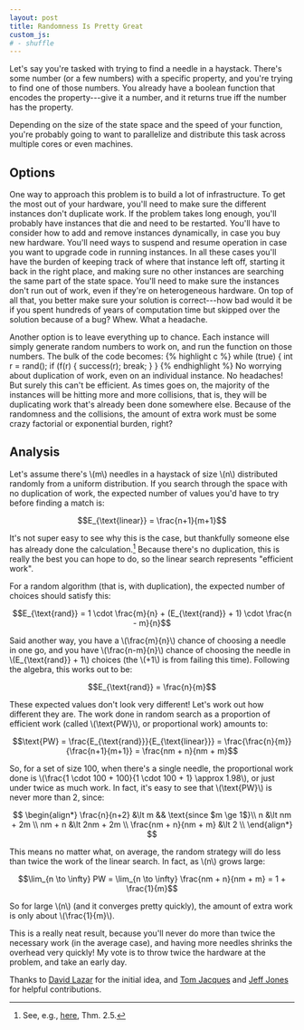 ```yaml
---
layout: post
title: Randomness Is Pretty Great
custom_js:
# - shuffle
---
```

Let's say you're tasked with trying to find a needle in a haystack.
There's some number (or a few numbers) with a specific property, and you're trying to find one of those numbers.
You already have a boolean function that encodes the property---give it a number, and it returns true iff the number has the property.

Depending on the size of the state space and the speed of your function, you're probably going to want to parallelize and distribute this task across multiple cores or even machines.

## Options

One way to approach this problem is to build a lot of infrastructure.
To get the most out of your hardware, you'll need to make sure the different instances don't duplicate work.
If the problem takes long enough, you'll probably have instances that die and need to be restarted.
You'll have to consider how to add and remove instances dynamically, in case you buy new hardware.
You'll need ways to suspend and resume operation in case you want to upgrade code in running instances.
In all these cases you'll have the burden of keeping track of where that instance left off, starting it back in the right place, and making sure no other instances are searching the same part of the state space.
You'll need to make sure the instances don't run out of work, even if they're on heterogeneous hardware.
On top of all that, you better make sure your solution is correct---how bad would it be if you spent hundreds of years of computation time but skipped over the solution because of a bug?
Whew.
What a headache.

Another option is to leave everything up to chance.
Each instance will simply generate random numbers to work on, and run the function on those numbers.
The bulk of the code becomes:
{% highlight c %}
while (true) {
	int r = rand();
	if (f(r) {
		success(r);
		break;
	}
}
{% endhighlight %}
No worrying about duplication of work, even on an individual instance.
No headaches!
But surely this can't be efficient.
As times goes on, the majority of the instances will be hitting more and more collisions, that is, they will be duplicating work that's already been done somewhere else.
Because of the randomness and the collisions, the amount of extra work must be some crazy factorial or exponential burden, right?

## Analysis

Let's assume there's \\(m\\) needles in a haystack of size \\(n\\) distributed randomly from a uniform distribution.
If you search through the space with no duplication of work, the expected number of values you'd have to try before finding a match is:

$$E_{\text{linear}} = \frac{n+1}{m+1}$$

It's not super easy to see why this is the case, but thankfully someone else has already done the calculation.[^1]
Because there's no duplication, this is really the best you can hope to do, so the linear search represents "efficient work".

[^1]: See, e.g., [here](http://arxiv.org/abs/1404.1161), Thm. 2.5.

For a random algorithm (that is, with duplication), the expected number of choices should satisfy this:

$$E_{\text{rand}} = 1 \cdot \frac{m}{n} + (E_{\text{rand}} + 1) \cdot \frac{n - m}{n}$$

Said another way, you have a \\(\frac{m}{n}\\) chance of choosing a needle in one go, and you have \\(\frac{n-m}{n}\\) chance of choosing the needle in \\(E_{\text{rand}} + 1\\) choices (the \\(+1\\) is from failing this time).
Following the algebra, this works out to be:

$$E_{\text{rand}} = \frac{n}{m}$$

These expected values don't look very different!
Let's work out how different they are.
The work done in random search as a proportion of efficient work (called \\(\text{PW}\\), or proportional work) amounts to:

$$\text{PW} = \frac{E_{\text{rand}}}{E_{\text{linear}}} = \frac{\frac{n}{m}}{\frac{n+1}{m+1}} = \frac{nm + n}{nm + m}$$

So, for a set of size 100, when there's a single needle, the proportional work done is \\(\frac{1 \cdot 100 + 100}{1 \cdot 100 + 1} \approx 1.98\\), or just under twice as much work.
In fact, it's easy to see that \\(\text{PW}\\) is never more than 2, since:

$$
\begin{align*}
\frac{n}{n+2} &\lt m && \text{since $m \ge 1$}\\
n &\lt nm + 2m \\
nm + n &\lt 2nm + 2m \\
\frac{nm + n}{nm + m} &\lt 2 \\
\end{align*}
$$


This means no matter what, on average, the random strategy will do less than twice the work of the linear search.
In fact, as \\(n\\) grows large:

$$\lim_{n \to \infty} PW = \lim_{n \to \infty} \frac{nm + n}{nm + m} = 1 + \frac{1}{m}$$

So for large \\(n\\) (and it converges pretty quickly), the amount of extra work is only about \\(\frac{1}{m}\\).

This is a really neat result, because you'll never do more than twice the necessary work (in the average case), and having more needles shrinks the overhead very quickly!
My vote is to throw twice the hardware at the problem, and take an early day.



Thanks to [David Lazar](https://davidlazar.org/) for the initial idea, and [Tom Jacques](https://github.com/tejacques) and [Jeff Jones](https://github.com/jeffljones) for helpful contributions.
